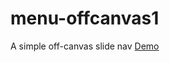 # menu-offcanvas1
A simple off-canvas slide nav  <a href="https://afsar-uddin.github.io/menu-offcanvas1/">Demo</a>
